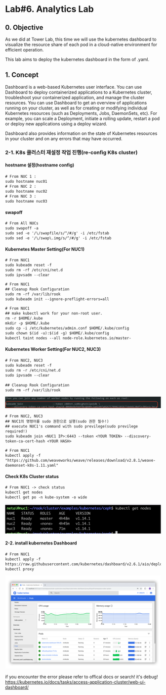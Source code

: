 # Lab#6. Analytics Lab

## 0. Objective

As we did at Tower Lab, this time we will use the kubernetes dashboard to visualize the resource share of each pod in a cloud-native environment for efficient operation.

This lab aims to deploy the kubernetes dashboard in the form of .yaml.

## 1. Concept

Dashboard is a web-based Kubernetes user interface. You can use Dashboard to deploy containerized applications to a Kubernetes cluster, troubleshoot your containerized application, and manage the cluster resources. You can use Dashboard to get an overview of applications running on your cluster, as well as for creating or modifying individual Kubernetes resources (such as Deployments, Jobs, DaemonSets, etc). For example, you can scale a Deployment, initiate a rolling update, restart a pod or deploy new applications using a deploy wizard.

Dashboard also provides information on the state of Kubernetes resources in your cluster and on any errors that may have occurred.

### 2-1. K8s 클러스터 재설정 작업 진행(re-config K8s cluster)

#### hostname 설정(hostname config)

```shell
# From NUC 1 :
sudo hostname nuc01
# From NUC 2 :
sudo hostname nuc02
# From NUC 3 :
sudo hostname nuc03
```

#### swapoff

```shell
# From All NUCs
sudo swapoff -a
sudo sed -e '/\/swapfile/s/^/#/g' -i /etc/fstab
sudo sed -e '/\/swap\.img/s/^/#/g' -i /etc/fstab
```

#### Kubernetes Master Setting(For NUC1)

```shell
# From NUC1
sudo kubeadm reset -f
sudo rm -rf /etc/cni/net.d
sudo ipvsadm --clear
```

```shell
# From NUC1
## Cleanup Rook Configuration
sudo rm -rf /var/lib/rook
sudo kubeadm init --ignore-preflight-errors=all
```

```shell
# From NUC1
## make kubectl work for your non-root user.
rm -r $HOME/.kube
mkdir -p $HOME/.kube
sudo cp -i /etc/kubernetes/admin.conf $HOME/.kube/config
sudo chown $(id -u):$(id -g) $HOME/.kube/config
kubectl taint nodes --all node-role.kubernetes.io/master-
```

#### Kubernetes Worker Setting(For NUC2, NUC3)

```shell
# From NUC2, NUC3
sudo kubeadm reset -f
sudo rm -r /etc/cni/net.d
sudo ipvsadm --clear

## Cleanup Rook Configuration
sudo rm -rf /var/lib/rook
```

![commnad](img/9.png)

```shell
# From NUC2, NUC3
## NUC1의 명령어를 sudo 권한으로 실행(sudo 권한 필수!)
## execute NUC1's command with sudo previlege(sudo previlege required!)
sudo kubeadm join <NUC1 IP>:6443 --token <YOUR TOKEN> --discovery-token-ca-cert-hash <YOUR HASH>
```

```shell
# From NUC1
kubectl apply -f "https://github.com/weaveworks/weave/releases/download/v2.8.1/weave-daemonset-k8s-1.11.yaml"
```

#### Check K8s Cluster status

```shell
# From NUC1 -> check status
kubectl get nodes
kubectl get po -n kube-system -o wide
```

![nodes-status.png](img/nodes-status.png)

#### 2-2. install kubernetes Dashboard

```shell
# From NUC1
kubectl apply -f https://raw.githubusercontent.com/kubernetes/dashboard/v2.6.1/aio/deploy/recommended.yaml
kubectl proxy
```

![nodes-status.png](img/ui-dashboard.png)

if you encounter the error please refer to offical docs or search! it's debug!
https://kubernetes.io/docs/tasks/access-application-cluster/web-ui-dashboard/
